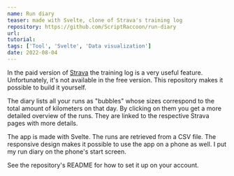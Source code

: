 ```yaml
---
name: Run diary
teaser: made with Svelte, clone of Strava's training log
repository: https://github.com/ScriptRaccoon/run-diary
url:
tutorial:
tags: ['Tool', 'Svelte', 'Data visualization']
date: 2022-08-04
---
```


In the paid version of [Strava](https://www.strava.com/) the training log is a very useful feature. Unfortunately, it's not available in the free version. This repository makes it possible to build it yourself.

The diary lists all your runs as "bubbles" whose sizes correspond to the total amount of kilometers on that day. By clicking on them you get a more detailed overview of the runs. They are linked to the respective Strava pages with more details.

The app is made with Svelte. The runs are retrieved from a CSV file. The responsive design makes it possible to use the app on a phone as well. I put my run diary on the phone's start screen.

See the repository's README for how to set it up on your account.
